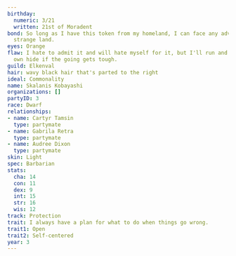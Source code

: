 ```yaml
---
birthday:
  numeric: 3/21
  written: 21st of Moradent
bond: So long as I have this token from my homeland, I can face any adversity in this
  strange land.
eyes: Orange
flaw: I hate to admit it and will hate myself for it, but I'll run and preserve my
  own hide if the going gets tough.
guild: Elkenval
hair: wavy black hair that's parted to the right
ideal: Commonality
name: Skalanis Kobayashi
organizations: []
partyID: 3
race: Dwarf
relationships:
- name: Cartyr Tamsin
  type: partymate
- name: Gabrila Retra
  type: partymate
- name: Audree Dixon
  type: partymate
skin: Light
spec: Barbarian
stats:
  cha: 14
  con: 11
  dex: 9
  int: 15
  str: 16
  wis: 12
track: Protection
trait: I always have a plan for what to do when things go wrong.
trait1: Open
trait2: Self-centered
year: 3
---
```

